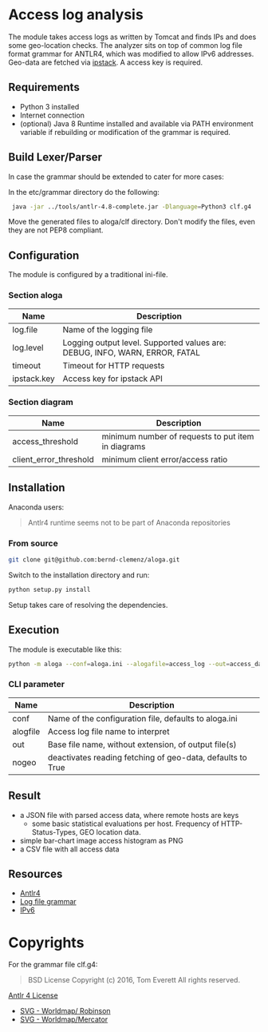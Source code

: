 # Access log analysis

The module takes access logs as written by Tomcat and finds IPs and does some
geo-location checks. The analyzer sits on top of common log file format
grammar for ANTLR4, which was modified to allow IPv6 addresses. Geo-data
are fetched via [ipstack](http://ipstack.com). A access key is required.

## Requirements

* Python 3 installed
* Internet connection
* (optional) Java 8 Runtime installed and available via PATH environment variable
  if rebuilding or modification of the grammar is required.

## Build Lexer/Parser

In case the grammar should be extended to cater for more cases:

In the etc/grammar directory do the following:
```bash
 java -jar ../tools/antlr-4.8-complete.jar -Dlanguage=Python3 clf.g4
```
Move the generated files to aloga/clf directory. Don't modify the files, even
they are not PEP8 compliant.

## Configuration

The module is configured by a traditional ini-file.

### Section aloga

|Name | Description |
|-----|-------------|
| log.file | Name of the logging file |
| log.level| Logging output level. Supported values are: DEBUG, INFO, WARN, ERROR, FATAL |
| timeout | Timeout for HTTP requests |
| ipstack.key | Access key for ipstack API |

### Section diagram

|Name | Description |
|-----|-------------|
| access_threshold | minimum number of requests to put item in diagrams |
| client_error_threshold | minimum client error/access ratio |

## Installation

Anaconda users:
>
> Antlr4 runtime seems not to be part of Anaconda repositories
>
### From source

```bash
git clone git@github.com:bernd-clemenz/aloga.git
```

Switch to the installation directory and run:

```bash
python setup.py install
```

Setup takes care of resolving the dependencies.

## Execution

The module is executable like this:

```bash
python -m aloga --conf=aloga.ini --alogafile=access_log --out=access_data --nogeo=False
```

### CLI parameter

| Name | Description |
|------|-------------|
| conf | Name of the configuration file, defaults to aloga.ini |
| alogfile | Access log file name to interpret |
| out | Base file name, without extension, of output file(s) |
| nogeo | deactivates reading fetching of geo-data, defaults to True |

## Result
- a JSON file with parsed access data, where remote hosts are keys
  - some basic statistical evaluations per host. Frequency of HTTP-Status-Types,
    GEO location data.
- simple bar-chart image access histogram as PNG
- a CSV file with all access data

## Resources
- [Antlr4](http://www.antlr.org)
- [Log file grammar](https://github.com/antlr/grammars-v4/blob/master/clf/clf.g4) 
- [IPv6](https://tools.ietf.org/html/draft-ietf-6man-text-addr-representation-04)

# Copyrights
For the grammar file clf.g4:

> BSD License
> Copyright (c) 2016, Tom Everett
> All rights reserved.

[Antlr 4 License](http://www.antlr.org/license.html)

* [SVG - Worldmap/ Robinson](https://commons.wikimedia.org/wiki/File:BlankMap-World6.svg)
* [SVG - Worldmap/Mercator](https://commons.wikimedia.org/wiki/File:BlankMap-World6.svg)